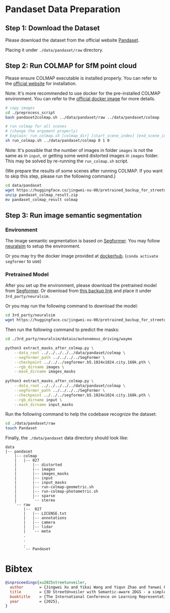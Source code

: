 
# Pandaset Data Preparation

## Step 1: Download the Dataset

Please download the dataset from the official website [Pandaset](https://www.kaggle.com/datasets/usharengaraju/pandaset-dataset). 

Placing it under `./data/pandaset/raw` directory.

## Step 2: Run COLMAP for SfM point cloud

Please ensure COLMAP executable is installed properly. You can refer to the [official website](https://colmap.github.io/install.html) for installation.

Note: It's more recommended to use docker for the pre-installed COLMAP environment. You can refer to the [official docker image](https://hub.docker.com/r/colmap/colmap) for more details.

```bash
# copy images
cd ./preprocess_script
bash pandaset2colmap.sh ../data/pandaset/raw ../data/pandaset/colmap

# run colmap for all scenes
# (change the argument properly)
# Explain: run_colmap.sh [colmap_dir] [start_scene_index] [end_scene_index] [used_gpu_index]
sh run_colmap.sh ../data/pandaset/colmap 0 1 0
```

Note: It's possible that the number of images in folder `images` is not the same as in `input`, or getting some weird distorted images in `images` folder. This may be solved by re-running the `run_colmap.sh` script.

(We prepare the results of some scenes after running COLMAP. If you want to skip this step, please run the following command.)

```bash
cd data/pandaset
wget https://huggingface.co/jingwei-xu-00/pretrained_backup_for_streetunveiler/resolve/main/pandaset_colmap_result.zip
unzip pandaset_colmap_result.zip
mv pandaset_colmap_result colmap
```

## Step 3: Run image semantic segmentation

### Environment

The image semantic segmentation is based on [Segformer](https://github.com/NVlabs/SegFormer). You may follow [neuralsim](https://github.com/PJLab-ADG/neuralsim/blob/main/dataio/autonomous_driving/waymo/README.md#-setup-a-seperate-conda-env-for-segformer) to setup the environment.

Or you may try the docker image provided at [dockerhub](https://hub.docker.com/repository/docker/davidxujw/segformer/general). (`conda activate segformer` to use)

### Pretrained Model

After you set up the environment, please download the pretrained model from [Segformer](https://github.com/NVlabs/SegFormer?tab=readme-ov-file#evaluation). Or download from [this backup link](https://drive.google.com/drive/folders/1-FLXx-gNkG-F__F5q64hvXC-yfoC4Wpu?usp=sharing) and place it under `3rd_party/neuralsim`.

Or you may run the following command to download the model:

```bash
cd 3rd_party/neuralsim
wget https://huggingface.co/jingwei-xu-00/pretrained_backup_for_streetunveiler/resolve/main/Segformer/segformer.b5.1024x1024.city.160k.pth
```

Then run the following command to predict the masks:

```bash
cd ./3rd_party/neuralsim/dataio/autonomous_driving/waymo

python3 extract_masks_after_colmap.py \
    --data_root ../../../../../data/pandaset/colmap \
    --segformer_path ../../../../SegFormer \
    --checkpoint ../../../segformer.b5.1024x1024.city.160k.pth \
    --rgb_dirname images \
    --mask_dirname images_masks
    
python3 extract_masks_after_colmap.py \
    --data_root ../../../../../data/pandaset/colmap \
    --segformer_path ../../../../SegFormer \
    --checkpoint ../../../segformer.b5.1024x1024.city.160k.pth \
    --rgb_dirname input \
    --mask_dirname input_masks
```

Run the following command to help the codebase recognize the dataset:

```bash
cd ./data/pandaset/raw
touch Pandaset
```

Finally, the `./data/pandaset` data directory should look like:

```
data
|-- pandaset
    |-- colmap
    |   |-- 027
    |       |-- distorted
    |       |-- images
    |       |-- images_masks
    |       |-- input
    |       |-- input_masks
    |       |-- run-colmap-geometric.sh
    |       |-- run-colmap-photometric.sh
    |       |-- sparse
    |       `-- stereo
    `-- raw
        |--  027
        |   |-- LICENSE.txt
        |   |-- annotations
        |   |-- camera
        |   |-- lidar
        |   `-- meta
        .
        .
        .
        `-- Pandaset
```

# Bibtex

```bibtex
@inproceedings{xu2025streetunveiler,
  author       = {Jingwei Xu and Yikai Wang and Yiqun Zhao and Yanwei Fu and Shenghua Gao},
  title        = {3D StreetUnveiler with Semantic-aware 2DGS - a simple baseline},
  booktitle    = {The International Conference on Learning Representations (ICLR)},
  year         = {2025},
}
```
